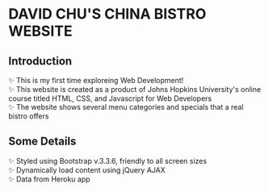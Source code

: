 # DAVID CHU'S CHINA BISTRO WEBSITE

## Introduction
✨ This is my first time exploreing Web Development! <br>
✨ This website is created as a product of Johns Hopkins University's online course titled HTML, CSS, and Javascript for Web Developers <br>
✨ The website shows several menu categories and specials that a real bistro offers

## Some Details
✨ Styled using Bootstrap v.3.3.6, friendly to all screen sizes <br>
✨ Dynamically load content using jQuery AJAX <br>
✨ Data from Heroku app
 
